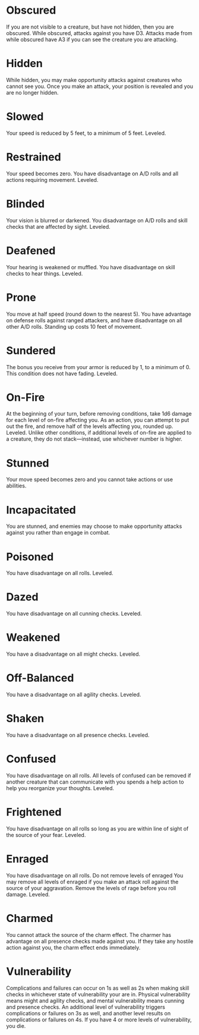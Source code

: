 # Obscured
If you are not visible to a creature, but have not hidden, then you are obscured. While obscured, attacks against you have D3. Attacks made from while obscured have A3 if you can see the creature you are attacking.

# Hidden
While hidden, you may make opportunity attacks against creatures who cannot see you. Once you make an attack, your position is revealed and you are no longer hidden.

# Slowed
Your speed is reduced by 5 feet, to a minimum of 5 feet. Leveled.

# Restrained
Your speed becomes zero. You have disadvantage on A/D rolls and all actions requiring movement. Leveled.

# Blinded
Your vision is blurred or darkened. You disadvantage on A/D rolls and skill checks that are affected by sight. Leveled.

# Deafened
Your hearing is weakened or muffled. You have disadvantage on skill checks to hear things. Leveled.

# Prone
You move at half speed (round down to the nearest 5). You have advantage on defense rolls against ranged attackers, and have disadvantage on all other A/D rolls. Standing up costs 10 feet of movement. 

# Sundered
The bonus you receive from your armor is reduced by 1, to a minimum of 0. This condition does not have fading. Leveled.

# On-Fire
At the beginning of your turn, before removing conditions, take 1d6 damage for each level of on-fire affecting you. As an action, you can attempt to put out the fire, and remove half of the levels affecting you, rounded up. Leveled.
Unlike other conditions, if additional levels of on-fire are applied to a creature, they do not stack—instead, use whichever number is higher.

# Stunned
Your move speed becomes zero and you cannot take actions or use abilities.

# Incapacitated
You are stunned, and enemies may choose to make opportunity attacks against you rather than engage in combat.

# Poisoned
You have disadvantage on all rolls. Leveled.

# Dazed
You have disadvantage on all cunning checks. Leveled.

# Weakened
You have a disadvantage on all might checks. Leveled.

# Off-Balanced
You have a disadvantage on all agility checks. Leveled.

# Shaken
You have a disadvantage on all presence checks. Leveled.

# Confused
You have disadvantage on all rolls. All levels of confused can be removed if another creature that can communicate with you spends a help action to help you reorganize your thoughts. Leveled.

# Frightened
You have disadvantage on all rolls so long as you are within line of sight of the source of your fear. Leveled.

# Enraged
You have disadvantage on all rolls. Do not remove levels of enraged You may remove all levels of enraged if you make an attack roll against the source of your aggravation. Remove the levels of rage before you roll damage. Leveled.

# Charmed
You cannot attack the source of the charm effect. The charmer has advantage on all presence checks made against you. If they take any hostile action against you, the charm effect ends immediately.

# Vulnerability
Complications and failures can occur on 1s as well as 2s when making skill checks in whichever state of vulnerability your are in. Physical vulnerability means might and agility checks, and mental vulnerability means cunning and presence checks. An additional level of vulnerability triggers complications or failures on 3s as well, and another level results on complications or failures on 4s. If you have 4 or more levels of vulnerability, you die.